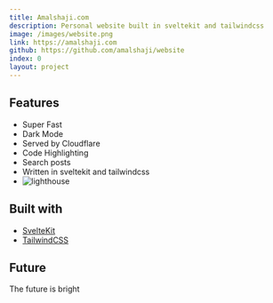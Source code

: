 ```yaml
---
title: Amalshaji.com
description: Personal website built in sveltekit and tailwindcss
image: /images/website.png
link: https://amalshaji.com
github: https://github.com/amalshaji/website
index: 0
layout: project
---
```


## Features

- Super Fast
- Dark Mode
- Served by Cloudflare
- Code Highlighting
- Search posts
- Written in sveltekit and tailwindcss
- ![lighthouse](/images/lighthouse.png)

## Built with

- [SvelteKit](https://kit.svelte.dev)
- [TailwindCSS](https://tailwindcss.com)

## Future

The future is bright